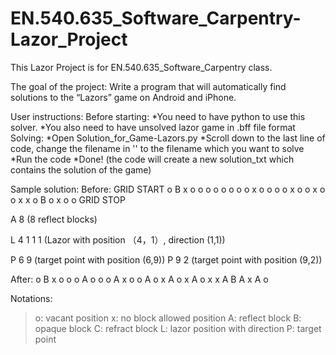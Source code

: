 # EN.540.635_Software_Carpentry-Lazor_Project
This Lazor Project is for EN.540.635_Software_Carpentry class.

The goal of the project:
Write a program that will automatically find solutions to the “Lazors” game on Android and iPhone.

User instructions:
Before starting:
*You need to have python to use this solver.
*You also need to have unsolved lazor game in .bff file format
Solving:
*Open Solution_for_Game-Lazors.py
*Scroll down to the last line of code, change the filename in '' to the filename which you want to solve
*Run the code
*Done! (the code will create a new solution_txt which contains the solution of the game)

Sample solution:
Before: 
GRID START
o B x o o
o o o o o
o x o o o
o x o o x
o o x x o
B o x o o
GRID STOP

A 8 (8 reflect blocks)

L 4 1 1 1 (Lazor with position （4，1）, direction (1,1))

P 6 9 (target point with position (6,9))
P 9 2 (target point with position (9,2))

After:
o B x o o
o A o o o
A x o o A
o x A o x
A o x x A
B A x A o

Notations:
  > o: vacant position
  > x: no block allowed position
  > A: reflect block
  > B: opaque block
  > C: refract block
  > L: lazor position with direction
  > P: target point